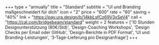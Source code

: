 +++
type = "annually"
title = "Standard"
subtitle = "UI und Branding maßgeschneidert für dich"
icon = "2"
price = "600"
rate = "60"
saving = "40%"
link = "https://pay.ura.design/b/14kbLsfCz69V3xSeV4"
call = "https://cal.com/bridgebeam/standard"
weight = 2
features = ['10 Stunden Designunterstützung (80€/Std)', 'Design-Coaching Workshops', 'Design Checks per Email oder GitHub', 'Design-Berichte in PDF Format', 'UI und Branding-Leistungen', '3-Tage-Lieferung pro Designanfrage']
+++
